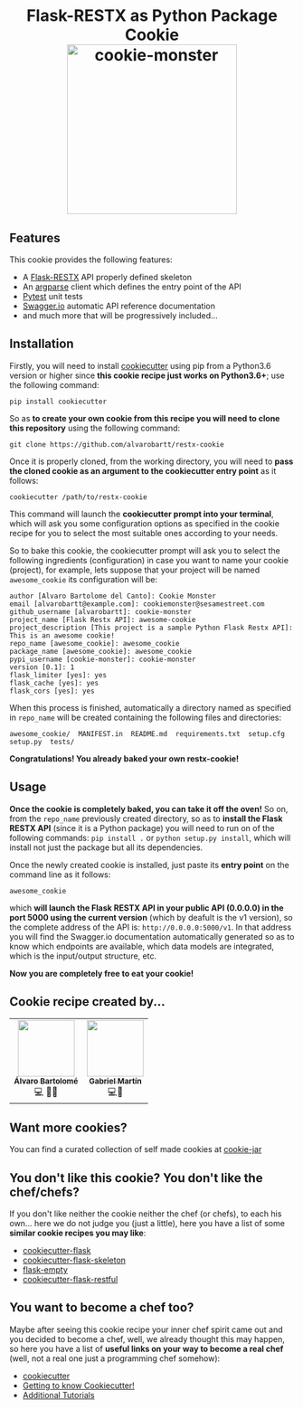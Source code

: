 <h1 align="center">Flask-RESTX as Python Package Cookie</div>
</br>
<div align="center">
  <img src="https://i.pinimg.com/originals/ac/a4/95/aca4951fa1d8d6da682821bc467ea6ce.png" alt="cookie-monster" height="300px" hspace="20">
</div>

## Features

This cookie provides the following features:

* A [Flask-RESTX](https://github.com/python-restx/flask-restx) API properly defined skeleton
* An [argparse](https://docs.python.org/3/library/argparse.html) client which defines the entry point of the API
* [Pytest](https://docs.pytest.org/en/latest/) unit tests
* [Swagger.io](https://swagger.io/) automatic API reference documentation
* and much more that will be progressively included...

## Installation

Firstly, you will need to install [cookiecutter](https://github.com/cookiecutter/cookiecutter) using pip from a Python3.6 version or higher since **this cookie recipe just works on Python3.6+**; use the following command:

``pip install cookiecutter``

So as **to create your own cookie from this recipe you will need to clone this repository** using the following command:

``git clone https://github.com/alvarobartt/restx-cookie``

Once it is properly cloned, from the working directory, you will need to **pass the cloned cookie as an argument to the cookiecutter entry point** as it follows:

``cookiecutter /path/to/restx-cookie``

This command will launch the **cookiecutter prompt into your terminal**, which will ask you some configuration options as specified in the cookie recipe for you to select the most suitable ones according to your needs.

So to bake this cookie, the cookiecutter prompt will ask you to select the following ingredients (configuration) in case you want to name your cookie (project), for example, lets suppose that your project will be named `awesome_cookie` its configuration will be:

```
author [Alvaro Bartolome del Canto]: Cookie Monster
email [alvarobartt@example.com]: cookiemonster@sesamestreet.com
github_username [alvarobartt]: cookie-monster       
project_name [Flask Restx API]: awesome-cookie
project_description [This project is a sample Python Flask Restx API]: This is an awesome cookie!   
repo_name [awesome_cookie]: awesome_cookie
package_name [awesome_cookie]: awesome_cookie
pypi_username [cookie-monster]: cookie-monster
version [0.1]: 1
flask_limiter [yes]: yes
flask_cache [yes]: yes
flask_cors [yes]: yes
```

When this process is finished, automatically a directory named as specified in `repo_name` will be created containing the following files and directories:

``awesome_cookie/  MANIFEST.in  README.md  requirements.txt  setup.cfg  setup.py  tests/``

**Congratulations! You already baked your own restx-cookie!**

## Usage

**Once the cookie is completely baked, you can take it off the oven!** So on, from the `repo_name` previously created directory, so as to **install the Flask RESTX API** (since it is a Python package) you will need to run on of the following commands: `pip install .` or `python setup.py install`, which will install not just the package but all its dependencies.

Once the newly created cookie is installed, just paste its **entry point** on the command line as it follows:

`awesome_cookie`

which **will launch the Flask RESTX API in your public API (0.0.0.0) in the port 5000 using the current version** (which by deafult is the v1 version), so the complete address of the API is: `http://0.0.0.0:5000/v1`. In that address you will find the Swagger.io documentation automatically generated so as to know which endpoints are available, which data models are integrated, which is the input/output structure, etc.

**Now you are completely free to eat your cookie!**

## Cookie recipe created by...

<table>
  <tr>
    <td align="center"><a href="https://github.com/alvarobartt"><img src="https://avatars3.githubusercontent.com/u/36760800?s=460&v=4" width="100px;" alt=""/><br/><sub><b>Álvaro Bartolomé</b></sub></a><br/><a title="Code">💻</a> <a title="Documentation">📖</a><a title="Ideas, Planning, & Feedback">🤔</a></td>
    <td align="center"><a href="https://github.com/gabrielmbmb"><img src="https://avatars2.githubusercontent.com/u/29572918?s=460&v=4" width="100px;" alt=""/><br/><sub><b>Gabriel Martín</b></sub></a><br/><a title="Code">💻</a><a title="Ideas, Planning, & Feedback">🤔</a></td>
  </tr>
</table>

## Want more cookies?

You can find a curated collection of self made cookies at [cookie-jar](https://github.com/alvarobartt/cookie-jar)

## You don't like this cookie? You don't like the chef/chefs?

If you don't like neither the cookie neither the chef (or chefs), to each his own... here we do not judge you (just a little), here you have a list of some **similar cookie recipes you may like**:

- [cookiecutter-flask](https://github.com/cookiecutter-flask/cookiecutter-flask)
- [cookiecutter-flask-skeleton](https://github.com/realpython/cookiecutter-flask-skeleton)
- [flask-empty](https://github.com/italomaia/flask-empty)
- [cookiecutter-flask-restful](https://github.com/karec/cookiecutter-flask-restful)

## You want to become a chef too?

Maybe after seeing this cookie recipe your inner chef spirit came out and you decided to become a chef, well, we already thought this may happen, so here you have a list of **useful links on your way to become a real chef** (well, not a real one just a programming chef somehow):

- [cookiecutter](https://github.com/cookiecutter/cookiecutter)
- [Getting to know Cookiecutter!](https://cookiecutter.readthedocs.io/en/1.7.0/tutorial1.html)
- [Additional Tutorials](https://cookiecutter.readthedocs.io/en/latest/tutorials.html)
